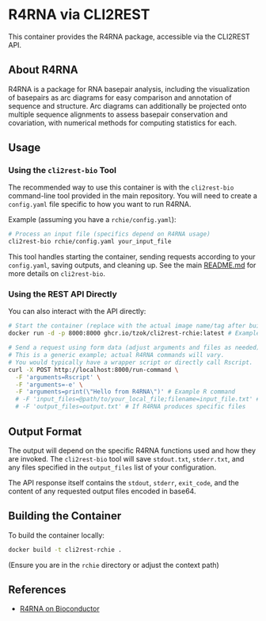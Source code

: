 # R4RNA via CLI2REST

This container provides the R4RNA package, accessible via the CLI2REST API.

## About R4RNA

R4RNA is a package for RNA basepair analysis, including the visualization of basepairs as arc diagrams for easy comparison and annotation of sequence and structure. Arc diagrams can additionally be projected onto multiple sequence alignments to assess basepair conservation and covariation, with numerical methods for computing statistics for each.

## Usage

### Using the `cli2rest-bio` Tool

The recommended way to use this container is with the `cli2rest-bio` command-line tool provided in the main repository. You will need to create a `config.yaml` file specific to how you want to run R4RNA.

Example (assuming you have a `rchie/config.yaml`):
```bash
# Process an input file (specifics depend on R4RNA usage)
cli2rest-bio rchie/config.yaml your_input_file
```

This tool handles starting the container, sending requests according to your `config.yaml`, saving outputs, and cleaning up. See the main [README.md](../README.md) for more details on `cli2rest-bio`.

### Using the REST API Directly

You can also interact with the API directly:

```bash
# Start the container (replace with the actual image name/tag after building)
docker run -d -p 8000:8000 ghcr.io/tzok/cli2rest-rchie:latest # Example name

# Send a request using form data (adjust arguments and files as needed)
# This is a generic example; actual R4RNA commands will vary.
# You would typically have a wrapper script or directly call Rscript.
curl -X POST http://localhost:8000/run-command \
  -F 'arguments=Rscript' \
  -F 'arguments=-e' \
  -F 'arguments=print(\"Hello from R4RNA\")' # Example R command
  # -F 'input_files=@path/to/your_local_file;filename=input_file.txt' # If needed
  # -F 'output_files=output.txt' # If R4RNA produces specific files
```

## Output Format

The output will depend on the specific R4RNA functions used and how they are invoked. The `cli2rest-bio` tool will save `stdout.txt`, `stderr.txt`, and any files specified in the `output_files` list of your configuration.

The API response itself contains the `stdout`, `stderr`, `exit_code`, and the content of any requested output files encoded in base64.

## Building the Container

To build the container locally:

```bash
docker build -t cli2rest-rchie .
```
(Ensure you are in the `rchie` directory or adjust the context path)

## References

- [R4RNA on Bioconductor](https://www.bioconductor.org/packages/release/bioc/html/R4RNA.html)
